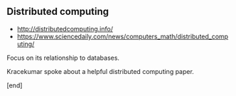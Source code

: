 ## Distributed computing

 * http://distributedcomputing.info/
 * https://www.sciencedaily.com/news/computers_math/distributed_computing/

Focus on its relationship to databases.

Kracekumar spoke about a helpful distributed computing paper.

[end]
